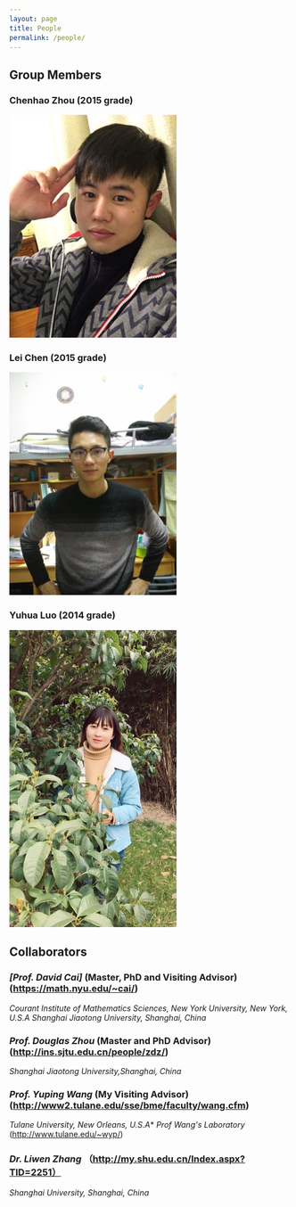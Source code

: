 ```yaml
---
layout: page
title: People
permalink: /people/
---
```


## Group Members

### **Chenhao Zhou** (2015 grade)

<img style="max-width:300px" src="/assets/people/chenhao-zhou.jpg" />

### **Lei Chen** (2015 grade)

<img style="max-width:300px" src="/assets/people/lei-chen.jpg" />

### **Yuhua Luo** (2014 grade)

<img style="max-width:300px" src="/assets/people/yuhua-luo.jpg" />


## Collaborators
### *[Prof. David Cai]* (Master, PhD and Visiting Advisor)(https://math.nyu.edu/~cai/)
*Courant Institute of Mathematics Sciences, New York University, New York, U.S.A
Shanghai Jiaotong University, Shanghai, China*
### *Prof. Douglas Zhou* (Master and PhD Advisor) (http://ins.sjtu.edu.cn/people/zdz/)
*Shanghai Jiaotong University,Shanghai, China*
### *Prof. Yuping Wang* (My Visiting Advisor) (http://www2.tulane.edu/sse/bme/faculty/wang.cfm)
*Tulane University, New Orleans, U.S.A**
*Prof Wang's Laboratory* (http://www.tulane.edu/~wyp/)
### *Dr. Liwen Zhang* （http://my.shu.edu.cn/Index.aspx?TID=2251）
*Shanghai University, Shanghai, China*


